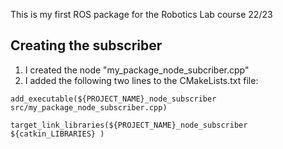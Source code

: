 This is my first ROS package for the Robotics Lab course 22/23

<h2>Creating the subscriber</h2>
<ol>
  <li>I created the node "my_package_node_subcriber.cpp"</li>
  <li>I added the following two lines to the CMakeLists.txt file:</li>
</ol>

<code>add_executable(${PROJECT_NAME}_node_subscriber src/my_package_node_subscriber.cpp)</code>

<code>target_link_libraries(${PROJECT_NAME}_node_subscriber
    ${catkin_LIBRARIES}
  )</code>


